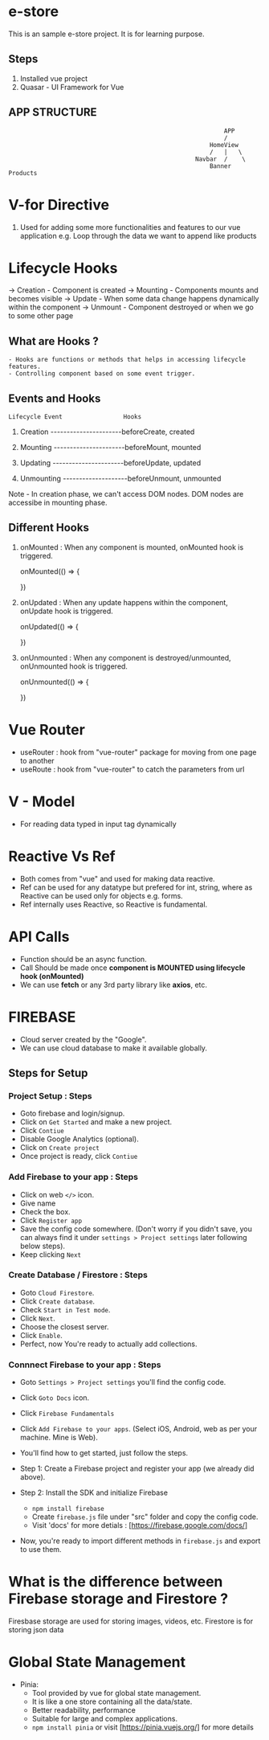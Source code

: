 # e-store

This is an sample e-store project. It is for learning purpose.

## Steps

1. Installed vue project
2. Quasar - UI Framework for Vue

## APP STRUCTURE

                                                                APP
                                                                /
                                                            HomeView
                                                            /   |   \
                                                        Navbar  /    \
                                                            Banner  Products

# V-for Directive

1. Used for adding some more functionalities and features to our vue application
   e.g. Loop through the data we want to append like products

# Lifecycle Hooks

-> Creation - Component is created
-> Mounting - Components mounts and becomes visible
-> Update - When some data change happens dynamically within the component
-> Unmount - Component destroyed or when we go to some other page

## What are Hooks ?

    - Hooks are functions or methods that helps in accessing lifecycle features.
    - Controlling component based on some event trigger.

## Events and Hooks

    Lifecycle Event                 Hooks

1.  Creation ----------------------beforeCreate, created

2.  Mounting ----------------------beforeMount, mounted

3.  Updating ----------------------beforeUpdate, updated

4.  Unmounting --------------------beforeUnmount, unmounted

Note - In creation phase, we can't access DOM nodes. DOM nodes are accessibe in mounting phase.

## Different Hooks

1. onMounted : When any component is mounted, onMounted hook is triggered.

   onMounted(() => {
   <!-- DOM access here -->

   })

2. onUpdated : When any update happens within the component, onUpdate hook is triggered.

   onUpdated(() => {
   <!-- Updates access here -->

   })

3. onUnmounted : When any component is destroyed/unmounted, onUnmounted hook is triggered.

   onUnmounted(() => {
   <!-- Cleanups here -->

   })

# Vue Router

- useRouter : hook from "vue-router" package for moving from one page to another
- useRoute : hook from "vue-router" to catch the parameters from url

# V - Model

- For reading data typed in input tag dynamically

# Reactive Vs Ref

- Both comes from "vue" and used for making data reactive.
- Ref can be used for any datatype but prefered for int, string, where as Reactive can be used only for objects e.g. forms.
- Ref internally uses Reactive, so Reactive is fundamental.

# API Calls

- Function should be an async function.
- Call Should be made once **component is MOUNTED using lifecycle hook (onMounted)**
- We can use **fetch** or any 3rd party library like **axios**, etc.

# FIREBASE

- Cloud server created by the "Google".
- We can use cloud database to make it available globally.

## Steps for Setup

### Project Setup : Steps

- Goto firebase and login/signup.
- Click on `Get Started` and make a new project.
- Click `Contiue`
- Disable Google Analytics (optional).
- Click on `Create project`
- Once project is ready, click `Contiue`

### Add Firebase to your app : Steps

- Click on web `</>` icon.
- Give name
- Check the box.
- Click `Register app`
- Save the config code somewhere. (Don't worry if you didn't save, you can always find it under `settings > Project settings` later following below steps).
- Keep clicking `Next`

### Create Database / Firestore : Steps

- Goto `Cloud Firestore`.
- Click `Create database`.
- Check `Start in Test mode`.
- Click `Next`.
- Choose the closest server.
- Click `Enable`.
- Perfect, now You're ready to actually add collections.

### Connnect Firebase to your app : Steps

- Goto `Settings > Project settings` you'll find the config code.
- Click `Goto Docs` icon.
- Click `Firebase Fundamentals`
- Click `Add Firebase to your apps`. (Select iOS, Android, web as per your machine. Mine is Web).
- You'll find how to get started, just follow the steps.

- Step 1: Create a Firebase project and register your app (we already did above).
- Step 2: Install the SDK and initialize Firebase

  - `npm install firebase`
  - Create `firebase.js` file under "src" folder and copy the config code.
  - Visit 'docs' for more detials : [https://firebase.google.com/docs/]

- Now, you're ready to import different methods in `firebase.js` and export to use them.

# What is the difference between Firebase storage and Firestore ?

Firesbase storage are used for storing images, videos, etc.
Firestore is for storing json data

# Global State Management

- Pinia:
  - Tool provided by vue for global state management.
  - It is like a one store containing all the data/state.
  - Better readability, performance
  - Suitable for large and complex applications.
  - `npm install pinia` or visit [https://pinia.vuejs.org/] for more details
